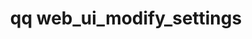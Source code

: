 ---
category: web
command: web_ui_modify_settings
optional_options:
- alternate: []
  help: Sets the inactivity timeout
  name: --inactivity-timeout
  required: false
- alternate: []
  help: Disables the inactivity timeout
  name: --disable-inactivity-timeout
  required: false
- alternate: []
  help: Sets the login banner
  name: --login-banner
  required: false
- alternate: []
  help: Disables the login banner
  name: --disable-login-banner
  required: false
permalink: /qq-cli-command-guide/web/web_ui_modify_settings.html
positional_options: []
sidebar: qq_cli_command_reference_sidebar
summary: This section explains how to use the <code>qq web_ui_modify_settings</code>
  command.
synopsis: Modify configuration options for the Web UI
title: qq web_ui_modify_settings
usage: "qq web_ui_modify_settings [-h] [--inactivity-timeout MINUTES | --disable-inactivity-timeout]\n\
  \    [--login-banner BANNER_MARKDOWN_FILE | --disable-login-banner]"
zendesk_source: qq CLI Command Guide

---